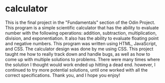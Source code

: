 # calculator

This is the final project in the "Fundamentals" section of the Odin Project. This program is a simple scientific calculator that has the ability to evaluate number with the following operations: addition, subtraction, multiplication, division, and exponentiation. It also has the ability to evaluate floating point and negative numbers. This program was written using HTML, JavaScript, and CSS. The calculator design was done by me using CSS. This project taught me how to really track down and handle bugs, as well as how to come up with multiple solutions to problems. There were many times where the solution I thought would work ended up hitting a dead end. however, I continued to try more potential solutions, until one worked with all the correct specifications. Thank you, and I hope you enjoy!
